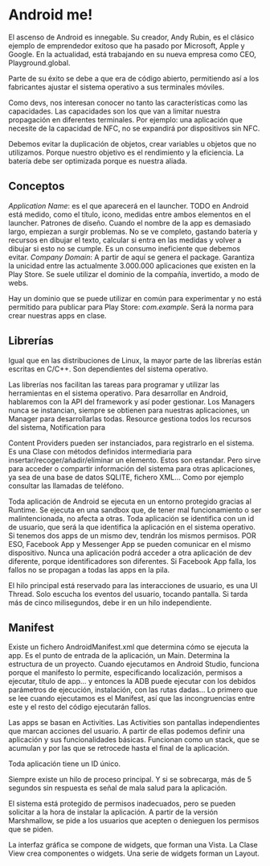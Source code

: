 # Android me!



El ascenso de Android es innegable. Su creador, Andy Rubin, es el clásico ejemplo de emprendedor exitoso que ha pasado por Microsoft, Apple y Google. En la actualidad, está trabajando en su nueva empresa como CEO, Playground.global.

Parte de su éxito se debe a que era de código abierto, permitiendo así a los fabricantes ajustar el sistema operativo a sus terminales móviles.

Como devs, nos interesan conocer no tanto las características como las capacidades. Las capacidades son los que van a limitar nuestra propagación en diferentes terminales. Por ejemplo: una aplicación que necesite de la capacidad de NFC, no se expandirá por dispositivos sin NFC.

Debemos evitar la duplicación de objetos, crear variables u objetos que no utilizamos. Porque nuestro objetivo es el rendimiento y la eficiencia. La batería debe ser optimizada porque es nuestra aliada.

## Conceptos

_Application Name_: es el que aparecerá en el launcher. TODO en Android está medido, como el título, icono, medidas entre ambos elementos en el launcher. Patrones de diseño. Cuando el nombre de la app es demasiado largo, empiezan a surgir problemas. No se ve completo, gastando batería y recursos en dibujar el texto, calcular si entra en las medidas y volver a dibujar si esto no se cumple. Es un consumo ineficiente que debemos evitar.
_Company Domain_: A partir de aquí se genera el package. Garantiza la unicidad entre las actualmente 3.000.000 aplicaciones que existen en la Play Store. Se suele utilizar el dominio de la compañía, invertido, a modo de webs.

Hay un dominio que se puede utilizar en común para experimentar y no está permitido para publicar para Play Store: _com.example_. Será la norma para crear nuestras apps en clase.

## Librerías

Igual que en las distribuciones de Linux, la mayor parte de las librerías están escritas en C/C++. Son dependientes del sistema operativo.

Las librerías nos facilitan las tareas para programar y utilizar las herramientas en el sistema operativo. Para desarrollar en Android, hablaremos con la API del framework y así poder gestionar. Los Managers nunca se instancian, siempre se obtienen para nuestras aplicaciones, un Manager para desarrollarlas todas. Resource gestiona todos los recursos del sistema, Notification para 

Content Providers pueden ser instanciados, para registrarlo en el sistema. Es una Clase con métodos definidos intermediaria para insertar/recoger/añadir/eliminar un elemento. Estos son estandar. Pero sirve para acceder o compartir información del sistema para otras aplicaciones, ya sea de una base de datos SQLITE, fichero XML… Como por ejemplo consultar las llamadas de teléfono.

Toda aplicación de Android se ejecuta en un entorno protegido gracias al Runtime. Se ejecuta en una sandbox que, de tener mal funcionamiento o ser malintencionada, no afecta a otras.
Toda aplicación se identifica con un id de usuario, que será la que identifica la aplicación en el sistema operativo. Si tenemos dos apps de un mismo dev, tendrán los mismos permisos. POR ESO, Facebook App y Messenger App se pueden comunicar en el mismo dispositivo.
Nunca una aplicación podrá acceder a otra aplicación de dev diferente, porque identificadores son diferentes.
Si Facebook App falla, los fallos no se propagan a todas las apps en la pila.

El hilo principal está reservado para las interacciones de usuario, es una UI Thread. Solo escucha los eventos del usuario, tocando pantalla.
Si tarda más de cinco milisegundos, debe ir en un hilo independiente.

## Manifest

Existe un fichero AndroidManifest.xml que determina cómo se ejecuta la app. Es el punto de entrada de la aplicación, un Main. Determina la estructura de un proyecto. Cuando ejecutamos en Android Studio, funciona porque el manifesto lo permite, especificando localización, permisos a ejecutar, título de app… y entonces la ADB puede ejecutar con los debidos parámetros de ejecución, instalación, con las rutas dadas… Lo primero que se lee cuando ejecutamos es el Manifest, así que las incongruencias entre este y el resto del código ejecutarán fallos.

Las apps se basan en Activities. Las Activities son pantallas independientes que marcan acciones del usuario. A partir de ellas podemos definir una aplicación y sus funcionalidades básicas. Funcionan como un stack, que se acumulan y por las que se retrocede hasta el final de la aplicación.

Toda aplicación tiene un ID único.

Siempre existe un hilo de proceso principal. Y si se sobrecarga, más de 5 segundos sin respuesta es señal de mala salud para la aplicación.

El sistema está protegido de permisos inadecuados, pero se pueden solicitar a la hora de instalar la aplicación. A partir de la versión Marshmallow, se pide a los usuarios que acepten o denieguen los permisos que se piden.

La interfaz gráfica se compone de widgets, que forman una Vista. La Clase View crea componentes o widgets. Una serie de widgets forman un Layout.
